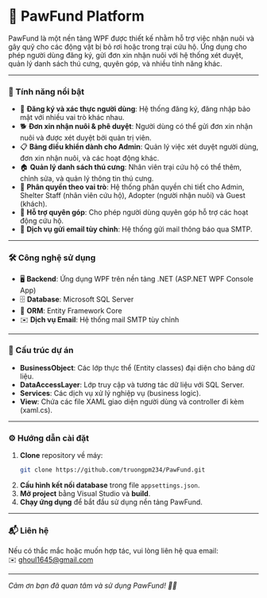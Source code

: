 # 🐾 PawFund Platform

PawFund là một nền tảng WPF được thiết kế nhằm hỗ trợ việc nhận nuôi và gây quỹ cho các động vật bị bỏ rơi hoặc trong trại cứu hộ. Ứng dụng cho phép người dùng đăng ký, gửi đơn xin nhận nuôi với hệ thống xét duyệt, quản lý danh sách thú cưng, quyên góp, và nhiều tính năng khác.

---

### 🌟 Tính năng nổi bật

- 🔐 **Đăng ký và xác thực người dùng**: Hệ thống đăng ký, đăng nhập bảo mật với nhiều vai trò khác nhau.
- 🐕 **Đơn xin nhận nuôi & phê duyệt**: Người dùng có thể gửi đơn xin nhận nuôi và được xét duyệt bởi quản trị viên.
- 📋 **Bảng điều khiển dành cho Admin**: Quản lý việc xét duyệt người dùng, đơn xin nhận nuôi, và các hoạt động khác.
- 🏠 **Quản lý danh sách thú cưng**: Nhân viên trại cứu hộ có thể thêm, chỉnh sửa, và quản lý thông tin thú cưng.
- 👥 **Phân quyền theo vai trò**: Hệ thống phân quyền chi tiết cho Admin, Shelter Staff (nhân viên cứu hộ), Adopter (người nhận nuôi) và Guest (khách).
- 💸 **Hỗ trợ quyên góp**: Cho phép người dùng quyên góp hỗ trợ các hoạt động cứu hộ.
- 📧 **Dịch vụ gửi email tùy chỉnh**: Hệ thống gửi mail thông báo qua SMTP.

---

### 🛠️ Công nghệ sử dụng

- 🖥️ **Backend**: Ứng dụng WPF trên nền tảng .NET (ASP.NET WPF Console App)
- 🗄️ **Database**: Microsoft SQL Server
- 🔗 **ORM**: Entity Framework Core
- ✉️ **Dịch vụ Email**: Hệ thống mail SMTP tùy chỉnh

---

### 📁 Cấu trúc dự án

- **BusinessObject**: Các lớp thực thể (Entity classes) đại diện cho bảng dữ liệu.
- **DataAccessLayer**: Lớp truy cập và tương tác dữ liệu với SQL Server.
- **Services**: Các dịch vụ xử lý nghiệp vụ (business logic).
- **View**: Chứa các file XAML giao diện người dùng và controller đi kèm (xaml.cs).

---

### ⚙️ Hướng dẫn cài đặt

1. **Clone** repository về máy:
    ```bash
    git clone https://github.com/truongpm234/PawFund.git
    ```
2. **Cấu hình kết nối database** trong file `appsettings.json`.
3. **Mở project** bằng Visual Studio và **build**.
4. **Chạy ứng dụng** để bắt đầu sử dụng nền tảng PawFund.

---

### 📬 Liên hệ

Nếu có thắc mắc hoặc muốn hợp tác, vui lòng liên hệ qua email:  
✉️ ghoul1645@gmail.com

---


*Cảm ơn bạn đã quan tâm và sử dụng PawFund! 🐶🐱*
